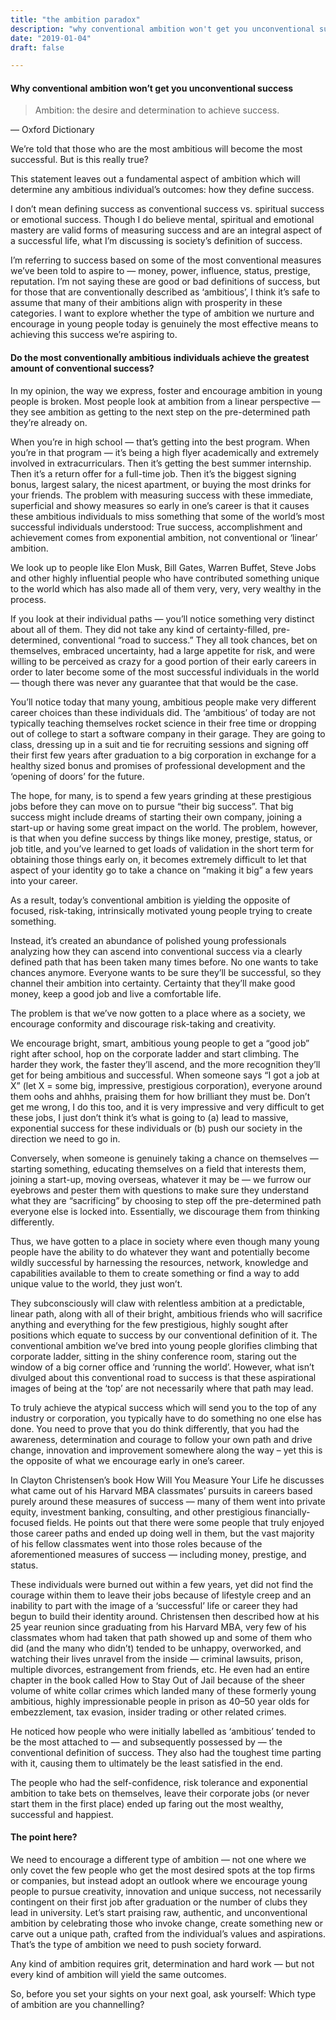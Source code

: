 ```yaml
---
title: "the ambition paradox"
description: "why conventional ambition won't get you unconventional success"
date: "2019-01-04"
draft: false

---
```

#### Why conventional ambition won’t get you unconventional success

>Ambition: the desire and determination to achieve success.

— Oxford Dictionary</br>

We’re told that those who are the most ambitious will become the most successful. But is this really true?

This statement leaves out a fundamental aspect of ambition which will determine any ambitious individual’s outcomes: how they define success.

I don’t mean defining success as conventional success vs. spiritual success or emotional success. Though I do believe mental, spiritual and emotional mastery are valid forms of measuring success and are an integral aspect of a successful life, what I’m discussing is society’s definition of success.

I’m referring to success based on some of the most conventional measures we’ve been told to aspire to — money, power, influence, status, prestige, reputation. I’m not saying these are good or bad definitions of success, but for those that are conventionally described as ‘ambitious’, I think it’s safe to assume that many of their ambitions align with prosperity in these categories. I want to explore whether the type of ambition we nurture and encourage in young people today is genuinely the most effective means to achieving this success we’re aspiring to.

#### Do the most conventionally ambitious individuals achieve the greatest amount of conventional success?

In my opinion, the way we express, foster and encourage ambition in young people is broken. Most people look at ambition from a linear perspective — they see ambition as getting to the next step on the pre-determined path they’re already on.

When you’re in high school — that’s getting into the best program. When you’re in that program — it’s being a high flyer academically and extremely involved in extracurriculars. Then it’s getting the best summer internship. Then it’s a return offer for a full-time job. Then it’s the biggest signing bonus, largest salary, the nicest apartment, or buying the most drinks for your friends. The problem with measuring success with these immediate, superficial and showy measures so early in one’s career is that it causes these ambitious individuals to miss something that some of the world’s most successful individuals understood: True success, accomplishment and achievement comes from exponential ambition, not conventional or ‘linear’ ambition.

We look up to people like Elon Musk, Bill Gates, Warren Buffet, Steve Jobs and other highly influential people who have contributed something unique to the world which has also made all of them very, very, very wealthy in the process.

If you look at their individual paths — you’ll notice something very distinct about all of them. They did not take any kind of certainty-filled, pre-determined, conventional “road to success.” They all took chances, bet on themselves, embraced uncertainty, had a large appetite for risk, and were willing to be perceived as crazy for a good portion of their early careers in order to later become some of the most successful individuals in the world — though there was never any guarantee that that would be the case.

You’ll notice today that many young, ambitious people make very different career choices than these individuals did. The ‘ambitious’ of today are not typically teaching themselves rocket science in their free time or dropping out of college to start a software company in their garage. They are going to class, dressing up in a suit and tie for recruiting sessions and signing off their first few years after graduation to a big corporation in exchange for a healthy sized bonus and promises of professional development and the ‘opening of doors’ for the future.

The hope, for many, is to spend a few years grinding at these prestigious jobs before they can move on to pursue “their big success”. That big success might include dreams of starting their own company, joining a start-up or having some great impact on the world. The problem, however, is that when you define success by things like money, prestige, status, or job title, and you’ve learned to get loads of validation in the short term for obtaining those things early on, it becomes extremely difficult to let that aspect of your identity go to take a chance on “making it big” a few years into your career.

As a result, today’s conventional ambition is yielding the opposite of focused, risk-taking, intrinsically motivated young people trying to create something.

Instead, it’s created an abundance of polished young professionals analyzing how they can ascend into conventional success via a clearly defined path that has been taken many times before. No one wants to take chances anymore. Everyone wants to be sure they’ll be successful, so they channel their ambition into certainty. Certainty that they’ll make good money, keep a good job and live a comfortable life.

The problem is that we’ve now gotten to a place where as a society, we encourage conformity and discourage risk-taking and creativity.

We encourage bright, smart, ambitious young people to get a “good job” right after school, hop on the corporate ladder and start climbing. The harder they work, the faster they’ll ascend, and the more recognition they’ll get for being ambitious and successful. When someone says “I got a job at X” (let X = some big, impressive, prestigious corporation), everyone around them oohs and ahhhs, praising them for how brilliant they must be. Don’t get me wrong, I do this too, and it is very impressive and very difficult to get these jobs, I just don’t think it’s what is going to (a) lead to massive, exponential success for these individuals or (b) push our society in the direction we need to go in.

Conversely, when someone is genuinely taking a chance on themselves — starting something, educating themselves on a field that interests them, joining a start-up, moving overseas, whatever it may be — we furrow our eyebrows and pester them with questions to make sure they understand what they are “sacrificing” by choosing to step off the pre-determined path everyone else is locked into. Essentially, we discourage them from thinking differently.

Thus, we have gotten to a place in society where even though many young people have the ability to do whatever they want and potentially become wildly successful by harnessing the resources, network, knowledge and capabilities available to them to create something or find a way to add unique value to the world, they just won’t.

They subconsciously will claw with relentless ambition at a predictable, linear path, along with all of their bright, ambitious friends who will sacrifice anything and everything for the few prestigious, highly sought after positions which equate to success by our conventional definition of it. The conventional ambition we’ve bred into young people glorifies climbing that corporate ladder, sitting in the shiny conference room, staring out the window of a big corner office and ‘running the world’. However, what isn’t divulged about this conventional road to success is that these aspirational images of being at the ‘top’ are not necessarily where that path may lead.

To truly achieve the atypical success which will send you to the top of any industry or corporation, you typically have to do something no one else has done. You need to prove that you do think differently, that you had the awareness, determination and courage to follow your own path and drive change, innovation and improvement somewhere along the way – yet this is the opposite of what we encourage early in one’s career.

In Clayton Christensen’s book How Will You Measure Your Life he discusses what came out of his Harvard MBA classmates’ pursuits in careers based purely around these measures of success — many of them went into private equity, investment banking, consulting, and other prestigious financially-focused fields. He points out that there were some people that truly enjoyed those career paths and ended up doing well in them, but the vast majority of his fellow classmates went into those roles because of the aforementioned measures of success — including money, prestige, and status.

These individuals were burned out within a few years, yet did not find the courage within them to leave their jobs because of lifestyle creep and an inability to part with the image of a ‘successful’ life or career they had begun to build their identity around. Christensen then described how at his 25 year reunion since graduating from his Harvard MBA, very few of his classmates whom had taken that path showed up and some of them who did (and the many who didn’t) tended to be unhappy, overworked, and watching their lives unravel from the inside — criminal lawsuits, prison, multiple divorces, estrangement from friends, etc. He even had an entire chapter in the book called How to Stay Out of Jail because of the sheer volume of white collar crimes which landed many of these formerly young ambitious, highly impressionable people in prison as 40–50 year olds for embezzlement, tax evasion, insider trading or other related crimes.

He noticed how people who were initially labelled as ‘ambitious’ tended to be the most attached to — and subsequently possessed by — the conventional definition of success. They also had the toughest time parting with it, causing them to ultimately be the least satisfied in the end.

The people who had the self-confidence, risk tolerance and exponential ambition to take bets on themselves, leave their corporate jobs (or never start them in the first place) ended up faring out the most wealthy, successful and happiest.

#### The point here?

We need to encourage a different type of ambition — not one where we only covet the few people who get the most desired spots at the top firms or companies, but instead adopt an outlook where we encourage young people to pursue creativity, innovation and unique success, not necessarily contingent on their first job after graduation or the number of clubs they lead in university. Let’s start praising raw, authentic, and unconventional ambition by celebrating those who invoke change, create something new or carve out a unique path, crafted from the individual’s values and aspirations. That’s the type of ambition we need to push society forward.

Any kind of ambition requires grit, determination and hard work — but not every kind of ambition will yield the same outcomes.

So, before you set your sights on your next goal, ask yourself:
Which type of ambition are you channelling?